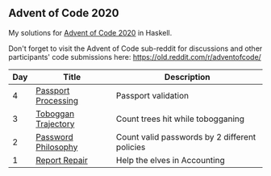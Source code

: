## Advent of Code 2020

My solutions for [Advent of Code 2020](http://adventofcode.com/2020) in Haskell.

Don't forget to visit the Advent of Code sub-reddit for discussions and other participants' code submissions here: https://old.reddit.com/r/adventofcode/

Day | Title | Description
--- | --- | ---
4 | [Passport Processing](./src/Day04.hs) | Passport validation
3 | [Toboggan Trajectory](./src/Day03.hs) | Count trees hit while tobogganing
2 | [Password Philosophy](./src/Day02.hs) | Count valid passwords by 2 different policies
1 | [Report Repair](./src/Day01.hs) | Help the elves in Accounting

